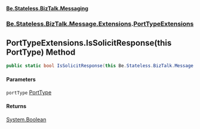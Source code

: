 #### [Be.Stateless.BizTalk.Messaging](README.md 'README')
### [Be.Stateless.BizTalk.Message.Extensions](Be.Stateless.BizTalk.Message.Extensions.md 'Be.Stateless.BizTalk.Message.Extensions').[PortTypeExtensions](PortTypeExtensions.md 'Be.Stateless.BizTalk.Message.Extensions.PortTypeExtensions')

## PortTypeExtensions.IsSolicitResponse(this PortType) Method

```csharp
public static bool IsSolicitResponse(this Be.Stateless.BizTalk.Message.PortType portType);
```
#### Parameters

<a name='Be.Stateless.BizTalk.Message.Extensions.PortTypeExtensions.IsSolicitResponse(thisBe.Stateless.BizTalk.Message.PortType).portType'></a>

`portType` [PortType](PortType.md 'Be.Stateless.BizTalk.Message.PortType')

#### Returns
[System.Boolean](https://docs.microsoft.com/en-us/dotnet/api/System.Boolean 'System.Boolean')